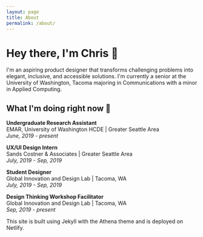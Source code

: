 ```yaml
---
layout: page
title: About
permalink: /about/
---
```


# Hey there, I'm Chris 👋

I'm an aspiring product designer that transforms challenging problems into elegant, inclusive, and accessible solutions. I'm currently a senior at the University of Washington, Tacoma majoring in Communications with a minor in Applied Computing.

## What I'm doing right now 🧐
**Undergraduate Research Assistant**  
EMAR, University of Washington HCDE | Greater Seattle Area  
_June, 2019 - present_  

**UX/UI Design Intern**  
Sands Costner & Associates | Greater Seattle Area  
_July, 2019 - Sep, 2019_  

**Student Designer**  
Global Innovation and Design Lab | Tacoma, WA  
_July, 2019 - Sep, 2019_  

**Design Thinking Workshop Facilitator**  
Global Innovation and Design Lab | Tacoma, WA  
_Sep, 2019 - present_  

This site is built using Jekyll with the Athena theme and is deployed on Netlify.
